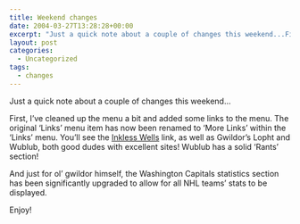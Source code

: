 ```yaml
---
title: Weekend changes
date: 2004-03-27T13:28:28+00:00
excerpt: "Just a quick note about a couple of changes this weekend...First, I've cleaned up the menu a bit and added some links"
layout: post
categories:
  - Uncategorized
tags:
  - changes
---
```

Just a quick note about a couple of changes this weekend&#8230;
  
First, I&#8217;ve cleaned up the menu a bit and added some links to the menu. The original &#8216;Links&#8217; menu item has now been renamed to &#8216;More Links&#8217; within the &#8216;Links&#8217; menu. You&#8217;ll see the <a href="http://www.macleans.ca/paulwells" target="_blank">Inkless Wells</a> link, as well as Gwildor&#8217;s Lopht and Wublub, both good dudes with excellent sites! Wublub has a solid &#8216;Rants&#8217; section!

And just for ol&#8217; gwildor himself, the Washington Capitals statistics section has been significantly upgraded to allow for all NHL teams&#8217; stats to be displayed.

Enjoy!